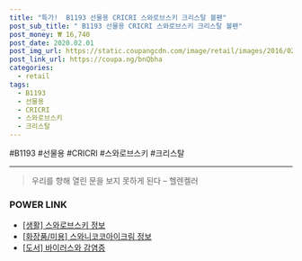```yaml
--- 
title: "특가!  B1193 선물용 CRICRI 스와로브스키 크리스탈 볼펜" 
post_sub_title: " B1193 선물용 CRICRI 스와로브스키 크리스탈 볼펜" 
post_money: ₩ 16,740 
post_date: 2020.02.01 
post_img_url: https://static.coupangcdn.com/image/retail/images/2016/02/15/17/3/9c1a4774-dd1f-46ff-8b87-f0d84f788f5b.jpg 
post_link_url: https://coupa.ng/bnQbha 
categories: 
  - retail 
tags: 
  - B1193 
  - 선물용 
  - CRICRI 
  - 스와로브스키 
  - 크리스탈 
--- 
```

  #B1193 #선물용 #CRICRI #스와로브스키 #크리스탈 
<hr> 

> 우리를 향해 열린 문을 보지 못하게 된다  – 헬렌켈러 


### POWER LINK

* <a href="https://blog.naver.com/fasyy4321/221764276432" target="_blank"> [생활] 스와로브스키 정보 </a>
* <a href="https://blog.naver.com/fasyy4321/221762844882" target="_blank"> [화장품/미용] 스와니코코아이크림 정보 </a>
* <a href="https://blog.naver.com/sakai111/221791198914" target="_blank">[도서] 바이러스와 감염증</a>
